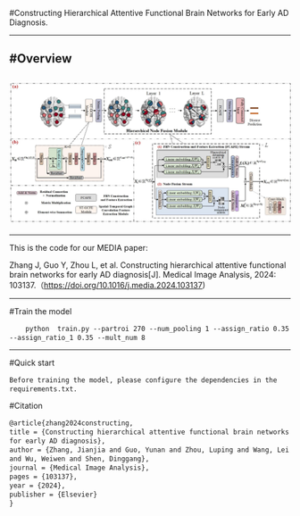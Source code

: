 
#Constructing Hierarchical Attentive Functional Brain Networks for Early AD Diagnosis.

---
#Overview
---
![avatar](./framework.jpg)
---

---
This is the code for our MEDIA paper:

Zhang J, Guo Y, Zhou L, et al. Constructing hierarchical attentive functional brain networks for early AD diagnosis[J]. Medical Image Analysis, 2024: 103137.（https://doi.org/10.1016/j.media.2024.103137)

---
#Train the model

```
	python  train.py --partroi 270 --num_pooling 1 --assign_ratio 0.35 --assign_ratio_1 0.35 --mult_num 8
```

---

#Quick start

	Before training the model, please configure the dependencies in the requirements.txt.

#Citation

    @article{zhang2024constructing,
  	title = {Constructing hierarchical attentive functional brain networks for early AD diagnosis},
  	author = {Zhang, Jianjia and Guo, Yunan and Zhou, Luping and Wang, Lei and Wu, Weiwen and Shen, Dinggang},
  	journal = {Medical Image Analysis},
  	pages = {103137},
  	year = {2024},
  	publisher = {Elsevier}
	}
    